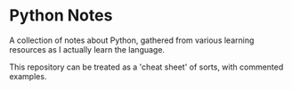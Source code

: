 # Python Notes
A collection of notes about Python, gathered from various learning resources as I actually learn the language.

This repository can be treated as a 'cheat sheet' of sorts, with commented examples.
